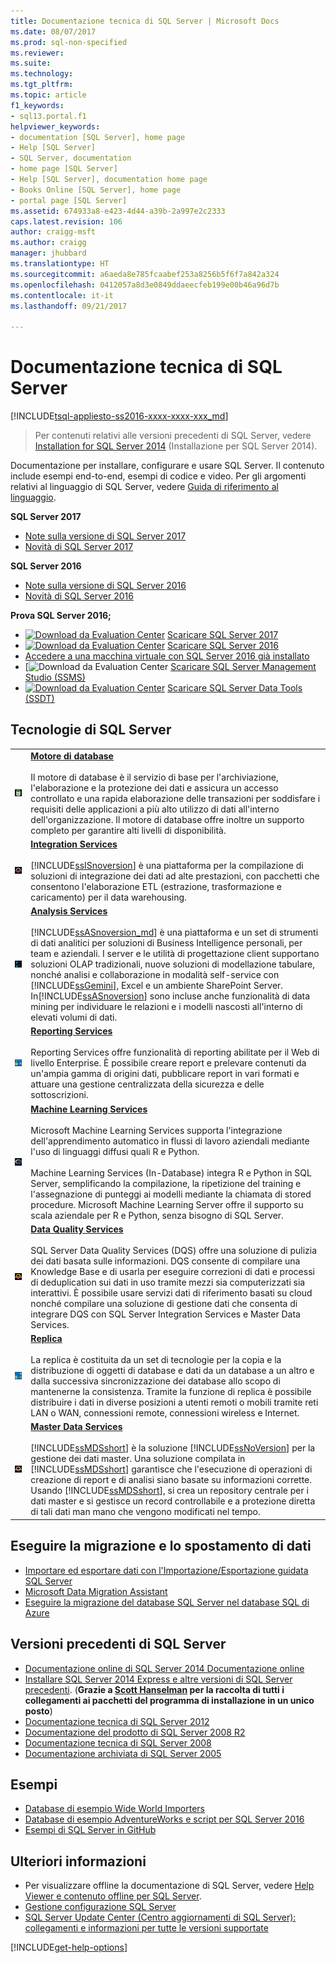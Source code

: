 ```yaml
---
title: Documentazione tecnica di SQL Server | Microsoft Docs
ms.date: 08/07/2017
ms.prod: sql-non-specified
ms.reviewer: 
ms.suite: 
ms.technology: 
ms.tgt_pltfrm: 
ms.topic: article
f1_keywords:
- sql13.portal.f1
helpviewer_keywords:
- documentation [SQL Server], home page
- Help [SQL Server]
- SQL Server, documentation
- home page [SQL Server]
- Help [SQL Server], documentation home page
- Books Online [SQL Server], home page
- portal page [SQL Server]
ms.assetid: 674933a8-e423-4d44-a39b-2a997e2c2333
caps.latest.revision: 106
author: craigg-msft
ms.author: craigg
manager: jhubbard
ms.translationtype: HT
ms.sourcegitcommit: a6aeda8e785fcaabef253a8256b5f6f7a842a324
ms.openlocfilehash: 0412057a8d3e0849ddaeecfeb199e00b46a96d7b
ms.contentlocale: it-it
ms.lasthandoff: 09/21/2017

---
```

# <a name="sql-server-technical-documentation"></a>Documentazione tecnica di SQL Server
[!INCLUDE[tsql-appliesto-ss2016-xxxx-xxxx-xxx_md](../includes/tsql-appliesto-ss2016-xxxx-xxxx-xxx-md.md)]

 > Per contenuti relativi alle versioni precedenti di SQL Server, vedere [Installation for SQL Server 2014](https://msdn.microsoft.com/en-US/library/bb500469(SQL.120).aspx) (Installazione per SQL Server 2014).

Documentazione per installare, configurare e usare SQL Server. Il contenuto include esempi end-to-end, esempi di codice e video. Per gli argomenti relativi al linguaggio di SQL Server, vedere [Guida di riferimento al linguaggio](../t-sql/language-reference.md).

**SQL Server 2017**

- [Note sulla versione di SQL Server 2017](../sql-server/sql-server-2017-release-notes.md)
- [Novità di SQL Server 2017](../sql-server/what-s-new-in-sql-server-2017.md)

**SQL Server 2016**

- [Note sulla versione di SQL Server 2016](../sql-server/sql-server-2016-release-notes.md)
- [Novità di SQL Server 2016](../sql-server/what-s-new-in-sql-server-2016.md)
    
**Prova SQL Server 2016;**    
- [![Download da Evaluation Center](../includes/media/download2.png)](http://go.microsoft.com/fwlink/?LinkID=829477) [Scaricare SQL Server 2017](http://go.microsoft.com/fwlink/?LinkID=829477)
- [![Download da Evaluation Center](../includes/media/download2.png)](https://www.microsoft.com/en-us/evalcenter/evaluate-sql-server-2016) [Scaricare SQL Server 2016](https://www.microsoft.com/en-us/evalcenter/evaluate-sql-server-2016) 
- [Accedere a una macchina virtuale con SQL Server 2016 già installato](https://azure.microsoft.com/en-us/services/virtual-machines/sql-server/?wt.mc_id=sqL16_vm)
- [![Download da Evaluation Center](/sql-docs/docs/ssms/download-sql-server-management-studio-ssms) [Scaricare SQL Server Management Studio (SSMS)](/sql-docs/docs/ssms/download-sql-server-management-studio-ssms)   
- [![Download da Evaluation Center](../includes/media/download2.png)](../ssdt/download-sql-server-data-tools-ssdt.md) [Scaricare SQL Server Data Tools (SSDT)](../ssdt/download-sql-server-data-tools-ssdt.md)
    
## <a name="sql-server-technologies"></a>Tecnologie di SQL Server    
    
|||    
|-|-|    
|![Motore di database SQL](../sql-server/media/sql-database-engine.png "Motore di database SQL")|**[Motore di database](../database-engine/configure-windows/sql-server-database-engine.md)**<br /><br /> Il motore di database è il servizio di base per l'archiviazione, l'elaborazione e la protezione dei dati e assicura un accesso controllato e una rapida elaborazione delle transazioni per soddisfare i requisiti delle applicazioni a più alto utilizzo di dati all'interno dell'organizzazione. Il motore di database offre inoltre un supporto completo per garantire alti livelli di disponibilità.|
|![Integration Services](../sql-server/media/integration-services.png "Integration Services")|**[Integration Services](../integration-services/sql-server-integration-services.md)**<br /><br /> [!INCLUDE[ssISnoversion](../includes/ssisnoversion-md.md)] è una piattaforma per la compilazione di soluzioni di integrazione dei dati ad alte prestazioni, con pacchetti che consentono l'elaborazione ETL (estrazione, trasformazione e caricamento) per il data warehousing.|    
|![Analysis Services](../sql-server/media/analysis-services.png "Analysis Services")|**[Analysis Services](../analysis-services/analysis-services.md)**<br /><br /> [!INCLUDE[ssASnoversion_md](../includes/ssasnoversion-md.md)] è una piattaforma e un set di strumenti di dati analitici per soluzioni di Business Intelligence personali, per team e aziendali. I server e le utilità di progettazione client supportano soluzioni OLAP tradizionali, nuove soluzioni di modellazione tabulare, nonché analisi e collaborazione in modalità self-service con [!INCLUDE[ssGemini](../includes/ssgemini-md.md)], Excel e un ambiente SharePoint Server. In[!INCLUDE[ssASnoversion](../includes/ssasnoversion-md.md)] sono incluse anche funzionalità di data mining per individuare le relazioni e i modelli nascosti all'interno di elevati volumi di dati.|    
|![Reporting Services](../sql-server/media/reporting-services.png "Reporting Services")|**[Reporting Services](../reporting-services/create-deploy-and-manage-mobile-and-paginated-reports.md)**<br /><br /> Reporting Services offre funzionalità di reporting abilitate per il Web di livello Enterprise.  È possibile creare report e prelevare contenuti da un'ampia gamma di origini dati, pubblicare report in vari formati e attuare una gestione centralizzata della sicurezza e delle sottoscrizioni.|
|![R Server](../sql-server/media/r-server.png "R Server")|**[Machine Learning Services](../advanced-analytics/r-services/r-services.md)**<br /><br /> Microsoft Machine Learning Services supporta l'integrazione dell'apprendimento automatico in flussi di lavoro aziendali mediante l'uso di linguaggi diffusi quali R e Python.<br /><br /> Machine Learning Services (In-Database) integra R e Python in SQL Server, semplificando la compilazione, la ripetizione del training e l'assegnazione di punteggi ai modelli mediante la chiamata di stored procedure.  Microsoft Machine Learning Server offre il supporto su scala aziendale per R e Python, senza bisogno di SQL Server.|
|![Data Quality Services](../sql-server/media/data-quality-services.png "Data Quality Services")|**[Data Quality Services](../data-quality-services/data-quality-services.md)**<br /><br /> SQL Server Data Quality Services (DQS) offre una soluzione di pulizia dei dati basata sulle informazioni. DQS consente di compilare una Knowledge Base e di usarla per eseguire correzioni di dati e processi di deduplication sui dati in uso tramite mezzi sia computerizzati sia interattivi. È possibile usare servizi dati di riferimento basati su cloud nonché compilare una soluzione di gestione dati che consenta di integrare DQS con SQL Server Integration Services e Master Data Services.|
|![Servizi di replica](../sql-server/media/replication-services.png "Servizi di replica")|**[Replica](../relational-databases/replication/sql-server-replication.md)**<br /><br /> La replica è costituita da un set di tecnologie per la copia e la distribuzione di oggetti di database e dati da un database a un altro e dalla successiva sincronizzazione dei database allo scopo di mantenerne la consistenza. Tramite la funzione di replica è possibile distribuire i dati in diverse posizioni a utenti remoti o mobili tramite reti LAN o WAN, connessioni remote, connessioni wireless e Internet.|
|![Master Data Services](../sql-server/media/master-data-services.png)|**[Master Data Services](../master-data-services/master-data-services-installation-and-configuration.md)**<br /><br /> [!INCLUDE[ssMDSshort](../includes/ssmdsshort-md.md)] è la soluzione [!INCLUDE[ssNoVersion](../includes/ssnoversion-md.md)] per la gestione dei dati master. Una soluzione compilata in [!INCLUDE[ssMDSshort](../includes/ssmdsshort-md.md)] garantisce che l'esecuzione di operazioni di creazione di report e di analisi siano basate su informazioni corrette. Usando [!INCLUDE[ssMDSshort](../includes/ssmdsshort-md.md)], si crea un repository centrale per i dati master e si gestisce un record controllabile e a protezione diretta di tali dati man mano che vengono modificati nel tempo.|

## <a name="migrate-and-move-data"></a>Eseguire la migrazione e lo spostamento di dati
- [Importare ed esportare dati con l'Importazione/Esportazione guidata SQL Server](../integration-services/import-export-data/import-and-export-data-with-the-sql-server-import-and-export-wizard.md)
- [Microsoft Data Migration Assistant](https://www.microsoft.com/en-us/download/details.aspx?id=53595)
- [Eseguire la migrazione del database SQL Server nel database SQL di Azure](https://docs.microsoft.com/en-us/azure/sql-database/sql-database-migrate-your-sql-server-database)

## <a name="earlier-sql-server-versions"></a>Versioni precedenti di SQL Server
- [Documentazione online di SQL Server 2014 Documentazione online](https://msdn.microsoft.com/library/ms130214(v=sql.120).aspx)
- [Installare SQL Server 2014 Express e altre versioni di SQL Server precedenti](http://www.hanselman.com/blog/DownloadSQLServerExpress.aspx). (**Grazie a [Scott Hanselman](http://www.hanselman.com/) per la raccolta di tutti i collegamenti ai pacchetti del programma di installazione in un unico posto**)  
- [Documentazione tecnica di SQL Server 2012](https://technet.microsoft.com/library/bb418433(v=sql.10).aspx)  
- [Documentazione del prodotto di SQL Server 2008 R2](https://msdn.microsoft.com/library/hh278298(v=sql.10).aspx)  
- [Documentazione tecnica di SQL Server 2008](https://msdn.microsoft.com/library/hh994727(v=sql.10).aspx) 
- [Documentazione archiviata di SQL Server 2005](https://msdn.microsoft.com/library/hh278313(v=sql.10).aspx)    

## <a name="samples"></a>Esempi  
- [Database di esempio Wide World Importers](https://msdn.microsoft.com/library/mt734199(v=sql.1).aspx)  
- [Database di esempio AdventureWorks e script per SQL Server 2016](https://www.microsoft.com/en-us/download/details.aspx?id=49502) 
- [Esempi di SQL Server in GitHub](https://github.com/Microsoft/sql-server-samples) 
   
 ## <a name="more-information"></a>Ulteriori informazioni   
+ Per visualizzare offline la documentazione di SQL Server, vedere [Help Viewer e contenuto offline per SQL Server](sql-server-help-installation.md).
+ [Gestione configurazione SQL Server](../relational-databases/sql-server-configuration-manager.md)
+ [SQL Server Update Center (Centro aggiornamenti di SQL Server): collegamenti e informazioni per tutte le versioni supportate](https://msdn.microsoft.com/library/ff803383.aspx)

[!INCLUDE[get-help-options](../includes/paragraph-content/get-help-options.md)]
